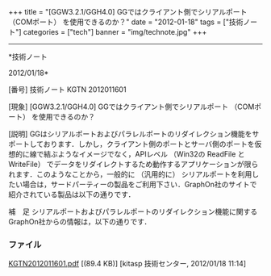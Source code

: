 ﻿+++
title = "[GGW3.2.1/GGH4.0] GGではクライアント側でシリアルポート （COMポート） を使用できるのか？"
date = "2012-01-18"
tags = ["技術ノート"]
categories = ["tech"]
banner = "img/technote.jpg"
+++

-----------------------------------------------------------------------------------------------------------------------------

*技術ノート

2012/01/18*


[番号]
技術ノート KGTN 2012011601

[現象]
[GGW3.2.1/GGH4.0] GGではクライアント側でシリアルポート （COMポート）
を使用できるのか？

[説明]
GGはシリアルポートおよびパラレルポートのリダイレクション機能をサポートしております．しかし，クライアント側のポートとサーバ側のポートを仮想的に線で結ぶようなイメージでなく，APIレベル
（Win32の ReadFile と WriteFile）
でデータをリダイレクトするため動作するアプリケーションが限られます．このようなことから，一般的に
（汎用的に）
シリアルポートを利用したい場合は，サードパーティーの製品をご利用下さい．GraphOn社のサイトで紹介されている製品は以下の通りです．

補　足
シリアルポートおよびパラレルポートのリダイレクション機能に関するGraphOn社からの情報は，以下の通りです．


### ファイル

 
 


[KGTN2012011601.pdf](http://techreport.kitasp.net/attachments/download/796/KGTN2012011601.pdf)
 [(89.4 KB)] [kitasp 技術センター, 2012/01/18
11:14]


 


 

